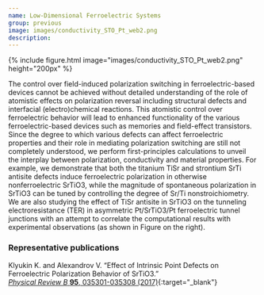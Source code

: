 ```yaml
---
name: Low-Dimensional Ferroelectric Systems
group: previous
image: images/conductivity_STO_Pt_web2.png
description: 
---
```


{%
  include figure.html
  image="images/conductivity_STO_Pt_web2.png"
  height="200px"
%}

The control over field-induced polarization switching in ferroelectric-based devices cannot be achieved without detailed understanding of the role of atomistic effects on polarization reversal including structural defects and interfacial (electro)chemical reactions. This atomistic control over ferroelectric behavior will lead to enhanced functionality of the various ferroelectric-based devices such as memories and field-effect transistors. Since the degree to which various defects can affect ferroelectric properties and their role in mediating polarization switching are still not completely understood, we perform first-principles calculations to unveil the interplay between polarization, conductivity and material properties. For example, we demonstrate that both the titanium TiSr and strontium SrTi antisite defects induce ferroelectric polarization in otherwise nonferroelectric SrTiO3, while the magnitude of spontaneous polarization in SrTiO3 can be tuned by controlling the degree of Sr/Ti nonstroichiometry. We are also studying the effect of TiSr antisite in SrTiO3 on the tunneling electroresistance (TER) in asymmetric Pt/SrTiO3/Pt ferroelectric tunnel junctions with an attempt to correlate the computational results with experimental observations (as shown in Figure on the right).

### Representative publications

Klyukin K. and Alexandrov V. “Effect of Intrinsic Point Defects on Ferroelectric Polarization Behavior of SrTiO3.”  
[_Physical Review B_ __95__, 035301-035308 (2017)](http://journals.aps.org/prb/abstract/10.1103/PhysRevB.95.035301){:target="_blank"}
